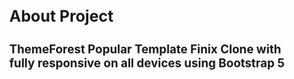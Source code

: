 # About Project
## ThemeForest Popular Template Finix Clone with fully responsive on all devices using Bootstrap 5

